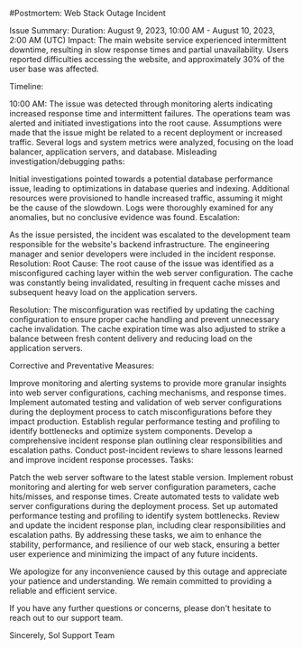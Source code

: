#Postmortem: Web Stack Outage Incident

Issue Summary:
Duration: August 9, 2023, 10:00 AM - August 10, 2023, 2:00 AM (UTC)
Impact: The main website service experienced intermittent downtime, resulting in slow response times and partial unavailability. Users reported difficulties accessing the website, and approximately 30% of the user base was affected.

Timeline:

10:00 AM: The issue was detected through monitoring alerts indicating increased response time and intermittent failures.
The operations team was alerted and initiated investigations into the root cause.
Assumptions were made that the issue might be related to a recent deployment or increased traffic.
Several logs and system metrics were analyzed, focusing on the load balancer, application servers, and database.
Misleading investigation/debugging paths:

Initial investigations pointed towards a potential database performance issue, leading to optimizations in database queries and indexing.
Additional resources were provisioned to handle increased traffic, assuming it might be the cause of the slowdown.
Logs were thoroughly examined for any anomalies, but no conclusive evidence was found.
Escalation:

As the issue persisted, the incident was escalated to the development team responsible for the website's backend infrastructure.
The engineering manager and senior developers were included in the incident response.
Resolution:
Root Cause: The root cause of the issue was identified as a misconfigured caching layer within the web server configuration. The cache was constantly being invalidated, resulting in frequent cache misses and subsequent heavy load on the application servers.

Resolution: The misconfiguration was rectified by updating the caching configuration to ensure proper cache handling and prevent unnecessary cache invalidation. The cache expiration time was also adjusted to strike a balance between fresh content delivery and reducing load on the application servers.

Corrective and Preventative Measures:

Improve monitoring and alerting systems to provide more granular insights into web server configurations, caching mechanisms, and response times.
Implement automated testing and validation of web server configurations during the deployment process to catch misconfigurations before they impact production.
Establish regular performance testing and profiling to identify bottlenecks and optimize system components.
Develop a comprehensive incident response plan outlining clear responsibilities and escalation paths.
Conduct post-incident reviews to share lessons learned and improve incident response processes.
Tasks:

Patch the web server software to the latest stable version.
Implement robust monitoring and alerting for web server configuration parameters, cache hits/misses, and response times.
Create automated tests to validate web server configurations during the deployment process.
Set up automated performance testing and profiling to identify system bottlenecks.
Review and update the incident response plan, including clear responsibilities and escalation paths.
By addressing these tasks, we aim to enhance the stability, performance, and resilience of our web stack, ensuring a better user experience and minimizing the impact of any future incidents.

We apologize for any inconvenience caused by this outage and appreciate your patience and understanding. We remain committed to providing a reliable and efficient service.

If you have any further questions or concerns, please don't hesitate to reach out to our support team.

Sincerely,
Sol Support Team
